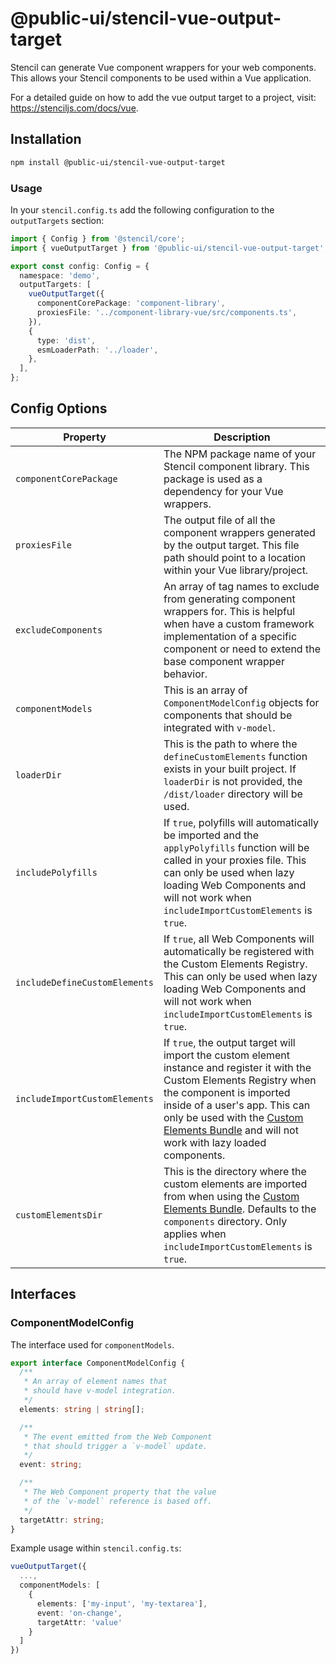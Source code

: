 # @public-ui/stencil-vue-output-target

Stencil can generate Vue component wrappers for your web components. This allows your Stencil components to be used within a Vue application.

For a detailed guide on how to add the vue output target to a project, visit: https://stenciljs.com/docs/vue.

## Installation

```bash
npm install @public-ui/stencil-vue-output-target
```

### Usage

In your `stencil.config.ts` add the following configuration to the `outputTargets` section:

```ts
import { Config } from '@stencil/core';
import { vueOutputTarget } from '@public-ui/stencil-vue-output-target';

export const config: Config = {
  namespace: 'demo',
  outputTargets: [
    vueOutputTarget({
      componentCorePackage: 'component-library',
      proxiesFile: '../component-library-vue/src/components.ts',
    }),
    {
      type: 'dist',
      esmLoaderPath: '../loader',
    },
  ],
};
```

## Config Options

| Property                      | Description                                                                                                                                                                                                                                                                                                                      |
| ----------------------------- | -------------------------------------------------------------------------------------------------------------------------------------------------------------------------------------------------------------------------------------------------------------------------------------------------------------------------------- |
| `componentCorePackage`        | The NPM package name of your Stencil component library. This package is used as a dependency for your Vue wrappers.                                                                                                                                                                                                              |
| `proxiesFile`                 | The output file of all the component wrappers generated by the output target. This file path should point to a location within your Vue library/project.                                                                                                                                                                         |
| `excludeComponents`           | An array of tag names to exclude from generating component wrappers for. This is helpful when have a custom framework implementation of a specific component or need to extend the base component wrapper behavior.                                                                                                              |
| `componentModels`             | This is an array of `ComponentModelConfig` objects for components that should be integrated with `v-model`.                                                                                                                                                                                                                      |
| `loaderDir`                   | This is the path to where the `defineCustomElements` function exists in your built project. If `loaderDir` is not provided, the `/dist/loader` directory will be used.                                                                                                                                                           |
| `includePolyfills`            | If `true`, polyfills will automatically be imported and the `applyPolyfills` function will be called in your proxies file. This can only be used when lazy loading Web Components and will not work when `includeImportCustomElements` is `true`.                                                                                |
| `includeDefineCustomElements` | If `true`, all Web Components will automatically be registered with the Custom Elements Registry. This can only be used when lazy loading Web Components and will not work when `includeImportCustomElements` is `true`.                                                                                                         |
| `includeImportCustomElements` | If `true`, the output target will import the custom element instance and register it with the Custom Elements Registry when the component is imported inside of a user's app. This can only be used with the [Custom Elements Bundle](https://stenciljs.com/docs/custom-elements) and will not work with lazy loaded components. |
| `customElementsDir`           | This is the directory where the custom elements are imported from when using the [Custom Elements Bundle](https://stenciljs.com/docs/custom-elements). Defaults to the `components` directory. Only applies when `includeImportCustomElements` is `true`.                                                                        |

## Interfaces

### ComponentModelConfig

The interface used for `componentModels`.

```typescript
export interface ComponentModelConfig {
  /**
   * An array of element names that
   * should have v-model integration.
   */
  elements: string | string[];

  /**
   * The event emitted from the Web Component
   * that should trigger a `v-model` update.
   */
  event: string;

  /**
   * The Web Component property that the value
   * of the `v-model` reference is based off.
   */
  targetAttr: string;
}
```

Example usage within `stencil.config.ts`:

```typescript
vueOutputTarget({
  ...,
  componentModels: [
    {
      elements: ['my-input', 'my-textarea'],
      event: 'on-change',
      targetAttr: 'value'
    }
  ]
})
```
